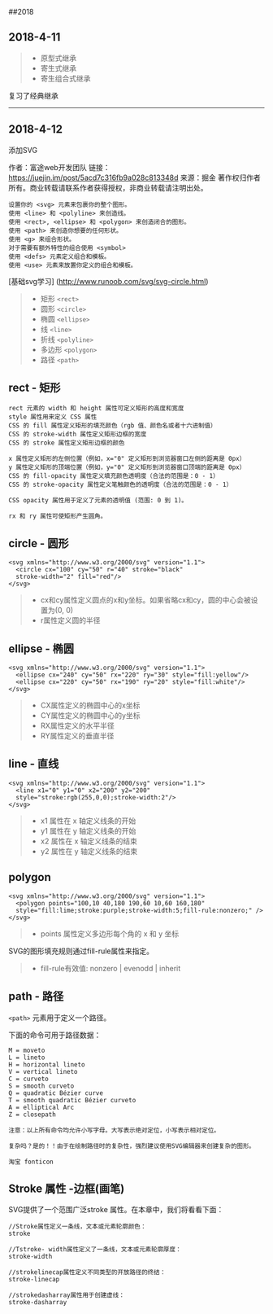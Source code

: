 ##2018

## 2018-4-11 

>- 原型式继承
>- 寄生式继承
>- 寄生组合式继承

复习了经典继承

--------------------------------

## 2018-4-12 

添加SVG

作者：富途web开发团队
链接：https://juejin.im/post/5acd7c316fb9a028c813348d
来源：掘金
著作权归作者所有。商业转载请联系作者获得授权，非商业转载请注明出处。

```
设置你的 <svg> 元素来包裹你的整个图形。
使用 <line> 和 <polyline> 来创造线。
使用 <rect>, <ellipse> 和 <polygon> 来创造闭合的图形。
使用 <path> 来创造你想要的任何形状。
使用 <g> 来组合形状。
对于需要有额外特性的组合使用 <symbol>
使用 <defs> 元素定义组合和模板。
使用 <use> 元素来放置你定义的组合和模板。

```

[基础svg学习] (http://www.runoob.com/svg/svg-circle.html)

>- 矩形 `<rect>`
>- 圆形 `<circle>`
>- 椭圆 `<ellipse>`
>- 线 `<line>`
>- 折线 `<polyline>`
>- 多边形 `<polygon>`
>- 路径 `<path>`

## rect - 矩形
```
rect 元素的 width 和 height 属性可定义矩形的高度和宽度
style 属性用来定义 CSS 属性
CSS 的 fill 属性定义矩形的填充颜色（rgb 值、颜色名或者十六进制值）
CSS 的 stroke-width 属性定义矩形边框的宽度
CSS 的 stroke 属性定义矩形边框的颜色

x 属性定义矩形的左侧位置（例如，x="0" 定义矩形到浏览器窗口左侧的距离是 0px）
y 属性定义矩形的顶端位置（例如，y="0" 定义矩形到浏览器窗口顶端的距离是 0px）
CSS 的 fill-opacity 属性定义填充颜色透明度（合法的范围是：0 - 1）
CSS 的 stroke-opacity 属性定义笔触颜色的透明度（合法的范围是：0 - 1）

CSS opacity 属性用于定义了元素的透明值 (范围: 0 到 1)。

rx 和 ry 属性可使矩形产生圆角。
```

## circle - 圆形
```
<svg xmlns="http://www.w3.org/2000/svg" version="1.1">
  <circle cx="100" cy="50" r="40" stroke="black"
  stroke-width="2" fill="red"/>
</svg>
```
>- cx和cy属性定义圆点的x和y坐标。如果省略cx和cy，圆的中心会被设置为(0, 0)
>- r属性定义圆的半径

## ellipse - 椭圆

```
<svg xmlns="http://www.w3.org/2000/svg" version="1.1">
  <ellipse cx="240" cy="50" rx="220" ry="30" style="fill:yellow"/>
  <ellipse cx="220" cy="50" rx="190" ry="20" style="fill:white"/>
</svg>
```

>- CX属性定义的椭圆中心的x坐标
>- CY属性定义的椭圆中心的y坐标
>- RX属性定义的水平半径
>- RY属性定义的垂直半径

## line - 直线

```
<svg xmlns="http://www.w3.org/2000/svg" version="1.1">
  <line x1="0" y1="0" x2="200" y2="200"
  style="stroke:rgb(255,0,0);stroke-width:2"/>
</svg>
```

>- x1 属性在 x 轴定义线条的开始
>- y1 属性在 y 轴定义线条的开始
>- x2 属性在 x 轴定义线条的结束
>- y2 属性在 y 轴定义线条的结束


## polygon

```
<svg xmlns="http://www.w3.org/2000/svg" version="1.1">
  <polygon points="100,10 40,180 190,60 10,60 160,180"
  style="fill:lime;stroke:purple;stroke-width:5;fill-rule:nonzero;" />
</svg>
```
>- points 属性定义多边形每个角的 x 和 y 坐标

SVG的图形填充规则通过fill-rule属性来指定。

>- fill-rule有效值: nonzero | evenodd | inherit

## path - 路径

`<path>` 元素用于定义一个路径。

下面的命令可用于路径数据：
```
M = moveto
L = lineto
H = horizontal lineto
V = vertical lineto
C = curveto
S = smooth curveto
Q = quadratic Bézier curve
T = smooth quadratic Bézier curveto
A = elliptical Arc
Z = closepath

注意：以上所有命令均允许小写字母。大写表示绝对定位，小写表示相对定位。

复杂吗？是的！！由于在绘制路径时的复杂性，强烈建议使用SVG编辑器来创建复杂的图形。

淘宝 fonticon
```

## Stroke 属性 -边框(画笔)

SVG提供了一个范围广泛stroke 属性。在本章中，我们将看看下面：

```
//Stroke属性定义一条线，文本或元素轮廓颜色：
stroke

//Tstroke- width属性定义了一条线，文本或元素轮廓厚度：
stroke-width

//strokelinecap属性定义不同类型的开放路径的终结：
stroke-linecap

//strokedasharray属性用于创建虚线：
stroke-dasharray
```

